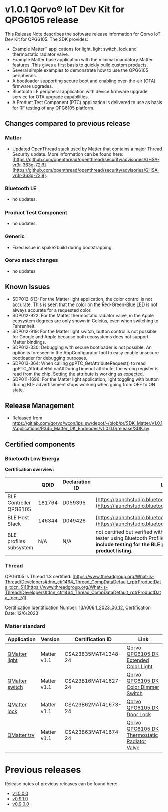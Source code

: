 # v1.0.1 Qorvo&reg; IoT Dev Kit for QPG6105 release
This Release Note describes the software release information for Qorvo IoT Dev Kit for QPG6105. The
SDK provides:
- Example Matter&trade; applications for light, light switch, lock and thermostatic radiator valve.
- Example Matter base application with the minimal mandatory Matter features. This gives a first basis to quickly
build custom products.
- Several simple examples to demonstrate how to use the QPG6105 peripherals.
- A bootloader supporting secure boot and enabling over-the-air (OTA) firmware upgrades.
- Bluetooth LE peripheral application with device firmware upgrade service for OTA upgrade capabilities.
- A Product Test Component (PTC) application is delivered to use as basis for RF testing of any QPG6105 platform.

## Changes compared to previous release
### Matter
- Updated OpenThread stack used by Matter that contains a major Thread Security update. More information can be found
here: [https://github.com/openthread/openthread/security/advisories/GHSA-vr3r-363g-72j9](https://github.com/openthread/openthread/security/advisories/GHSA-vr3r-363g-72j9).

### Bluetooth LE
- no updates.

### Product Test Component
- no updates.

### Generic
- Fixed issue in spake2build during bootstrapping.


### Qorvo stack changes
- no updates

## Known Issues
- SDP012-613: For the Matter light application, the color control is not accurate. This is seen that the color on the
Red-Green-Blue LED is not always accurate for a requested color.
- SDP012-922: For the Matter thermostatic radiator valve, in the Apple ecosystem degrees are only shown in Celcius, even
when switching to Fahrenheit.
- SDP012-919: For the Matter light switch, button control is not possible for Google and Apple because both ecosystems
does not support Matter bindings.
- SDP012-330: Debugging with secure bootloader is not possible. An option is foreseen in the AppConfigurator tool to
easy enable unsecure bootloader for debugging purposes.
- SDP013-364: When calling gpPTC_GetAttributeRequest() to read gpPTC_AttributeRxLnaAttDuringTimeout attribute, the wrong
register is read from the chip. Setting the attribute is working as expected.
- SDP011-1696: For the Matter light application, light toggling with button during BLE advertisement stops working when going from OFF to ON state.

## Release Management
- Released from https://gitlab.com/qorvo/wcon/lps_sw/depot/-/blob/pr/SDK_Matter/v1.0.1/Applications/P345_Matter_DK_Endnodes/v1.0.0.0/release/SDK.py

## Certified components

### Bluetooth Low Energy

**Certification overview:**

|  | QDID | Declaration ID | Link |
| --- | --- | --- | --- |
| BLE Controller QPG6105 | 181764 | D059395 | [https://launchstudio.bluetooth.com/ListingDetails/145366](https://launchstudio.bluetooth.com/ListingDetails/145366) |
| BLE Host Stack | 146344 | D049426 | [https://launchstudio.bluetooth.com/ListingDetails/103670](https://launchstudio.bluetooth.com/ListingDetails/103670) |
| BLE profiles subsystem | N/A | N/A | not certified but verified with the TCRL.2018-2 compliance tester using Bluetooth Profile Tuning Suites 7.3.0. **Please include testing for the BLE profiles included in your end-product listing.** |

### Thread

QPG6105 is Thread 1.3 certified: [https://www.threadgroup.org/What-is-Thread/Developers#dnn_ctr1464_Thread_CompDataDefault_rptrProductData_tdcn_51](https://www.threadgroup.org/What-is-Thread/Developers#dnn_ctr1464_Thread_CompDataDefault_rptrProductData_tdcn_51).

Certification Identification Number: 13A006.1_2023_06_12, Certification Date: 12/6/2023

### Matter standard

| Application | Version | Certification ID | Link |
| --- | --- | --- | --- |
| [QMatter light](Applications/Matter/light) | Matter v1.1 | CSA23835MAT41348-24 | [Qorvo QPG6105 DK Extended Color Light](https://csa-iot.org/csa_product/qorvo-qpg6105-dk-extended-color-light/) |
| [QMatter switch](Applications/Matter/switch) | Matter v1.1 | CSA23B16MAT41627-24 | [Qorvo QPG6105 DK Color Dimmer Switch](https://csa-iot.org/csa_product/qorvo-qpg6105-dk-color-dimmer-switch/) |
| [QMatter lock](Applications/Matter/lock) | Matter v1.1 | CSA23B62MAT41673-24 | [Qorvo QPG6105 DK Door Lock](https://csa-iot.org/csa_product/qorvo-qpg6105-dk-door-lock/) |
| [QMatter trv](Applications/Matter/thermostaticRadiatorValve) | Matter v1.1 | CSA23B63MAT41674-24 | [Qorvo QPG6105 DK Thermostatic Radiator Valve](https://csa-iot.org/csa_product/qorvo-qpg6105-dk-thermostatic-radiator-valve/) |

# Previous releases

Release notes of previous releases can be found here:
- [v1.0.0.0](https://github.com/Qorvo/QMatter/blob/v1.0.0.0/RELEASE_NOTES.md)
- [v0.9.1.0](https://github.com/Qorvo/QMatter/blob/v0.9.1.0/RELEASE_NOTES.md)
- [v0.9.0.0](https://github.com/Qorvo/QMatter/blob/v0.9.0.0/RELEASE_NOTES.md)
